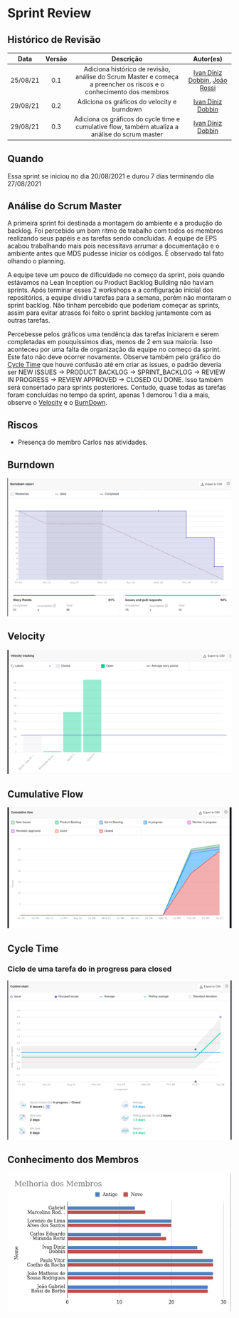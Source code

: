 # Sprint Review

## Histórico de Revisão
| Data | Versão | Descrição | Autor(es)|
|:----:|:------:|:---------:|:--------:|
| 25/08/21 | 0.1 | Adiciona histórico de revisão, análise do Scrum Master e começa a preencher os riscos e o conhecimento dos membros  | [Ivan Diniz Dobbin](https://github.com/darmsDD), [João Rossi](https://github.com/bielrossi15) |
| 29/08/21 | 0.2 | Adiciona os gráficos do velocity e burndown| [Ivan Diniz Dobbin](https://github.com/darmsDD) |
| 29/08/21 | 0.3 | Adiciona os gráficos do cycle time e cumulative flow, também atualiza a análise do scrum master| [Ivan Diniz Dobbin](https://github.com/darmsDD) |

## Quando
Essa sprint se iniciou no dia 20/08/2021 e durou 7 dias terminando dia 27/08/2021 

## Análise do Scrum Master

A primeira sprint foi destinada a montagem do ambiente e a produção do backlog. 
Foi percebido um bom ritmo de trabalho com todos os membros realizando seus papéis e 
as tarefas sendo concluidas. A equipe de EPS acabou trabalhando mais pois necessitava arrumar a documentação e o ambiente antes que MDS pudesse iniciar os códigos. É observado tal fato olhando o planning. 

A equipe teve um pouco de dificuldade no começo da sprint, pois quando estávamos na Lean Inception ou Product Backlog Building não haviam sprints. Após terminar esses 2 workshops e a configuração inicial dos repositórios, a equipe dividiu tarefas para a semana, porém não montaram o sprint backlog. Não tinham percebido que poderiam começar as sprints, assim para evitar atrasos foi feito o sprint backlog juntamente com as outras tarefas.

Percebesse pelos gráficos uma tendência das tarefas iniciarem e serem completadas em pouquíssimos dias, menos de 2 em sua maioria. Isso aconteceu por uma falta de organização da equipe no começo da sprint. Este fato não deve ocorrer novamente.
Observe também pelo gráfico do [Cycle Time](#cycle-time) que houve confusão até em criar as issues, o padrão deveria ser NEW ISSUES -> PRODUCT BACKLOG -> SPRINT_BACKLOG -> REVIEW IN PROGRESS -> REVIEW APPROVED -> CLOSED OU DONE. Isso também será consertado para sprints posteriores. Contudo, quase todas as tarefas foram concluídas no tempo da sprint, apenas 1 demorou 1 dia a mais, observe o [Velocity](#velocity) e o [BurnDown](#burndown).


## Riscos
- Presença do membro Carlos nas atividades.

## Burndown
[![](burndown.png)](burndown.png)

## Velocity
[![](velocity.png)](velocity.png)

## Cumulative Flow
[![](cumulativeFlow.png)](cumulativeFlow.png)

## Cycle Time
### Ciclo de uma tarefa do in progress para closed
[![](controlChart.png)](controlChart.png)

## Conhecimento dos Membros
[![](graficoMelhoria.png)](graficoMelhoria.png)




